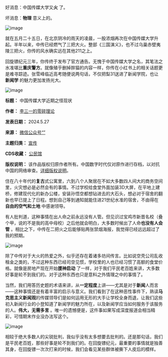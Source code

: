 好消息：中国传媒大学又**火** 了。


坏消息：**物理** 意义上的。


![image](https://chinadigitaltimes.net/chinese/files/2024/05/post-708281-6654754bca264.)


就在五月二十五日，在北京阴冷的雨天的凌晨，一股浓烟再次在中国传媒大学升起。半年以来，中传已经燃气了三把大火。整部《三国演义》，也不过乌巢赤壁夷陵三把火，你传的风水确实远在其他211之上。


回旋镖纪元三年，你传终于发布了官方通告。无愧于中国传媒大学之名，其笔法之水准堪比**重庆警方**。就像殖乎删掉胖猫的内容一样，你传在小红书上的相关话题更是难寻踪迹。张雪峰临近高考随便说两句话，不仅把梨31送进了新闻学院，也让**新闻学** 的魅力更加发扬光大。


![image](https://chinadigitaltimes.net/chinese/files/2024/05/post-708281-6654754bd9db9.)




**标题：** 中国传媒大学近期之怪现状  

**作者：** [李三一的零碎理论](https://chinadigitaltimes.net/space/李三一的零碎理论)  

**发表日期：** 2024.5.27  

**来源：** [微信公众号“”](https://mp.weixin.qq.com/s/bOEakaQUwOZLXvg7zecDkg)  

**主题归类：** [宣传](https://chinadigitaltimes.net/space/宣传)  

**CDS收藏：** [公民馆](https://chinadigitaltimes.net/space/%E5%85%AC%E6%B0%91%E9%A6%86)  

**版权说明：** 该作品版权归原作者所有。中国数字时代仅对原作进行存档，以对抗中国的网络审查。[详细版权说明](https://chinadigitaltimes.net/chinese/copyright)。


住在八十年代的**复古**式公寓里，六到八个人聚居在不如大多数四人间大的商务空间里，火灾想必是必然会有的事情。不过学校给食堂外面加装3D大屏，在平地上建桥，修建现代化的新办公楼，安装孙悟空都想钻进去的大石头，想必对于宿舍的翻新也早已提上了日程。想到自己等到通知就能住进21世纪水准的宿舍，不由得在**自由的空气和土地** 中感谢领导。


有人批判道，这种事情在出人命之前永远没有人管。但见识过宝鸡市新晋名校（叠个甲，说的不是我的高中母校）之后他就会明白，大多数时候出了人命**也没有人会管** 。相比之下，中传在二把火之后能够贴两张禁烟海报，我觉得已经远远超过了我的预期。


![image](https://chinadigitaltimes.net/chinese/files/2024/05/post-708281-6654754be671f.)


除了中传对于大火的热爱之外，似乎还存在着诸多坊间传言。比如说空壳公司乱收租金之类的，不过这种东西已经司空见惯，学校里的人也已经习惯了高额的食堂价格。就像是房地产现在开始**援神启动** 了一样，对于我们平民老百姓来讲，大多数好事是轮不到我们的。对于这种东西也只是意料之外情理之中的事情了。


当然，我们用答历史题的术语来讲，从**一定程度**上讲——尤其是对于**新闻**人而言——这种事情还是有着丰富的启示与意义。我们看到了在这种恶性事件下，熟读**马克思主义新闻观**的传媒领导们是如何运用无形的大手让学校全身而退，让我们这些初入新闻行业的小登知道了新闻学的魅力所在，以及新闻学应当如何服务于该服务的人。**伟大，无需多言** 。唯一的遗憾便是，这件事如果写成深度报道会相当精彩，可惜期末作业没办法写这个。


![image](https://chinadigitaltimes.net/chinese/files/2024/05/post-708281-6654754bee645.)


相较于绝大多数人的尖锐批判，我似乎没有太多想要去批判的。还是那句话，我们是平民老百姓，那些好事是轮不到我们的。在回旋镖纪元，最重要的事情就是独善其身，在回旋镖一次次打来的时候，我们会看见某些群体被撕下人皮后的模样。

